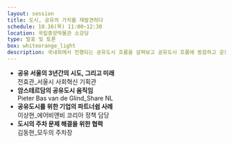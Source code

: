 ```yaml
---
layout: session
title: 도시, 공유의 가치를 재발견하다
schedule: 10.16(목) 11:00~12:30
location: 국립중앙박물관 소강당
type: 발표 및 토론
box: whiteorange_light
description: 국내외에서 진행되는 공유도시 흐름을 살펴보고 공유도시 흐름에 동참하고 운동을 이끌고 있는 단체와 프로젝트의 직접적인 사례들을 들어본다.
---
```


<ul>
    <li><b>공유 서울의 3년간의 시도, 그리고 미래</b><br>전효관_서울시 사회혁신 기획관</li>
    <li><b>암스테르담의 공유도시 움직임</b><br>Pieter Bas van de Glind_Share NL</li>
    <li><b>공유도시를 위한 기업의 파트너쉽 사례</b><br>이상현_에어비앤비 코리아 정책 담당</li>
    <li><b>도시의 주차 문제 해결을 위한 협력</b><br>김동현_모두의 주차장 </li>
</ul>
